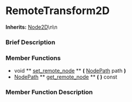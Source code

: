 #  RemoteTransform2D  
**Inherits:** [Node2D](class_node2d)\\n\\n
###  Brief Description  


###  Member Functions 
  * void  ** [set_remote_node](#set_remote_node) **  **(** [NodePath](class_nodepath) path  **)**
  * [NodePath](class_nodepath)  ** [get_remote_node](#get_remote_node) **  **(** **)** const

###  Member Function Description  
